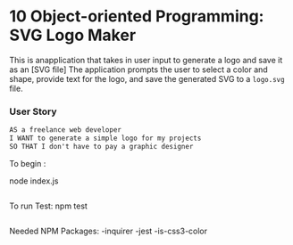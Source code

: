 # 10 Object-oriented Programming: SVG Logo Maker


This is anapplication that takes in user input to generate a logo and save it as an [SVG file] The application prompts the user to select a color and shape, provide text for the logo, and save the generated SVG to a `logo.svg` file.

### User Story

```md
AS a freelance web developer
I WANT to generate a simple logo for my projects
SO THAT I don't have to pay a graphic designer
```
 To begin :

node index.js
```
```
To run Test:
npm test
```
```
Needed NPM Packages:
-inquirer
-jest
-is-css3-color


